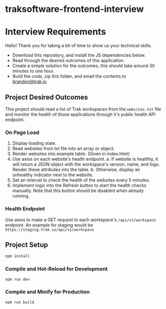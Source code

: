 # traksoftware-frontend-interview

# Interview Requirements

Hello! Thank you for taking a bit of time to show us your technical skills.

-   Download this repository, and install the JS dependencies below.
-   Read through the desired outcomes of this application.
-   Create a simple solution for the outcomes, this should take around 30 minutes to one hour.
-   Build the code, zip this folder, and email the contents to brandon@trak.io

## Project Desired Outcomes

This project should read a list of Trak workspaces from the `websites.txt` file and monitor the health of those applications through it's public health API endpoint.

### On Page Load

1. Display loading state.
2. Read websites from txt file into an array or object.
3. Render websites into example table. (Given in index.html)
4. Use axios on each website's health endpoint.
   a. If website is healthly, it will return a JSON object with the workspace's version, name, and logo. Render these attributes into the table.
   b. Otherwise, display an unhealthy indicator next to the website.
5. Set an interval to check the health of the websites every 5 minutes.
6. Implement logic into the Refresh button to start the health checks manually. Note that this button should be disabled when already running.

### Health Endpoint

Use axios to make a GET request to each workspace's `/api/v1/workspace` endpoint. An example for staging would be `https://staging.trak.io/api/v1/workspace`

## Project Setup

```sh
npm install
```

### Compile and Hot-Reload for Development

```sh
npm run dev
```

### Compile and Minify for Production

```sh
npm run build
```
